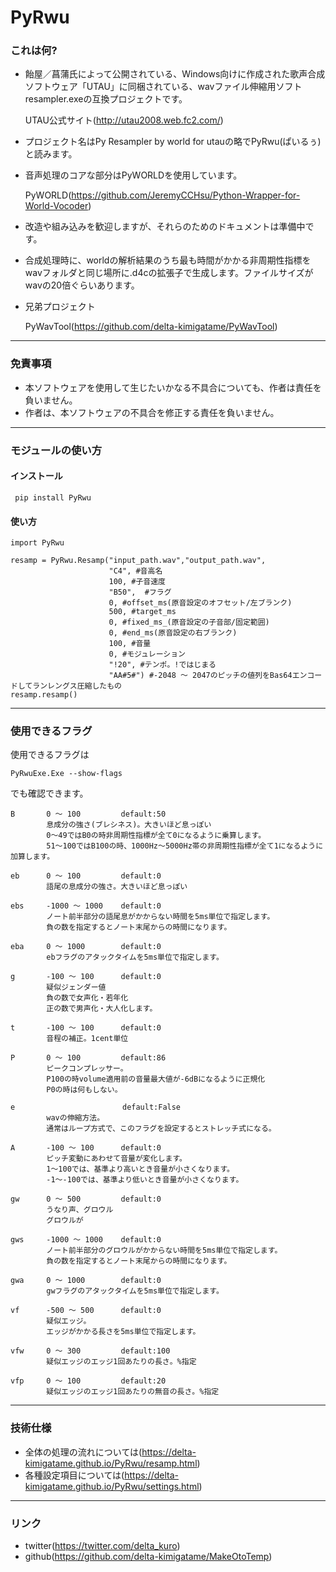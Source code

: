 # PyRwu

### これは何?
* 飴屋／菖蒲氏によって公開されている、Windows向けに作成された歌声合成ソフトウェア「UTAU」に同梱されている、wavファイル伸縮用ソフトresampler.exeの互換プロジェクトです。

    UTAU公式サイト(http://utau2008.web.fc2.com/)

* プロジェクト名はPy Resampler by world for utauの略でPyRwu(ぱいるぅ)と読みます。
* 音声処理のコアな部分はPyWORLDを使用しています。

    PyWORLD(https://github.com/JeremyCCHsu/Python-Wrapper-for-World-Vocoder)

* 改造や組み込みを歓迎しますが、それらのためのドキュメントは準備中です。
* 合成処理時に、worldの解析結果のうち最も時間がかかる非周期性指標をwavフォルダと同じ場所に.d4cの拡張子で生成します。ファイルサイズがwavの20倍ぐらいあります。
* 兄弟プロジェクト

    PyWavTool(https://github.com/delta-kimigatame/PyWavTool)

***

### 免責事項
* 本ソフトウェアを使用して生じたいかなる不具合についても、作者は責任を負いません。
* 作者は、本ソフトウェアの不具合を修正する責任を負いません。

***

### モジュールの使い方
#### インストール
``` pip install PyRwu```

#### 使い方
```#Python
import PyRwu

resamp = PyRwu.Resamp("input_path.wav","output_path.wav",
                      "C4", #音高名
                      100, #子音速度
                      "B50",  #フラグ
                      0, #offset_ms(原音設定のオフセット/左ブランク)
                      500, #target_ms
                      0, #fixed_ms_(原音設定の子音部/固定範囲)
                      0, #end_ms(原音設定の右ブランク)
                      100, #音量
                      0, #モジュレーション
                      "!20", #テンポ。!ではじまる 
                      "AA#5#") #-2048 ～ 2047のピッチの値列をBas64エンコードしてランレングス圧縮したもの
resamp.resamp()

```

***

### 使用できるフラグ
使用できるフラグは

```PyRwuExe.Exe --show-flags```

でも確認できます。

    B       0 ～ 100         default:50
            息成分の強さ(ブレシネス)。大きいほど息っぽい
            0～49ではB0の時非周期性指標が全て0になるように乗算します。
            51～100ではB100の時、1000Hz～5000Hz帯の非周期性指標が全て1になるように加算します。

    eb      0 ～ 100         default:0
            語尾の息成分の強さ。大きいほど息っぽい

    ebs     -1000 ～ 1000    default:0
            ノート前半部分の語尾息がかからない時間を5ms単位で指定します。
            負の数を指定するとノート末尾からの時間になります。

    eba     0 ～ 1000        default:0
            ebフラグのアタックタイムを5ms単位で指定します。

    g       -100 ～ 100      default:0
            疑似ジェンダー値
            負の数で女声化・若年化
            正の数で男声化・大人化します。

    t       -100 ～ 100      default:0
            音程の補正。1cent単位

    P       0 ～ 100         default:86
            ピークコンプレッサー。
            P100の時volume適用前の音量最大値が-6dBになるように正規化
            P0の時は何もしない。

    e                        default:False
            wavの伸縮方法。
            通常はループ方式で、このフラグを設定するとストレッチ式になる。

    A       -100 ～ 100      default:0
            ピッチ変動にあわせて音量が変化します。
            1～100では、基準より高いとき音量が小さくなります。
            -1～-100では、基準より低いとき音量が小さくなります。

    gw      0 ～ 500         default:0
            うなり声、グロウル
            グロウルが

    gws     -1000 ～ 1000    default:0
            ノート前半部分のグロウルがかからない時間を5ms単位で指定します。
            負の数を指定するとノート末尾からの時間になります。

    gwa     0 ～ 1000        default:0
            gwフラグのアタックタイムを5ms単位で指定します。

    vf      -500 ～ 500      default:0
            疑似エッジ。
            エッジがかかる長さを5ms単位で指定します。

    vfw     0 ～ 300         default:100
            疑似エッジのエッジ1回あたりの長さ。%指定

    vfp     0 ～ 100         default:20
            疑似エッジのエッジ1回あたりの無音の長さ。%指定

***

### 技術仕様
* 全体の処理の流れについては(https://delta-kimigatame.github.io/PyRwu/resamp.html)
* 各種設定項目については(https://delta-kimigatame.github.io/PyRwu/settings.html)

***

### リンク
* twitter(https://twitter.com/delta_kuro)
* github(https://github.com/delta-kimigatame/MakeOtoTemp)